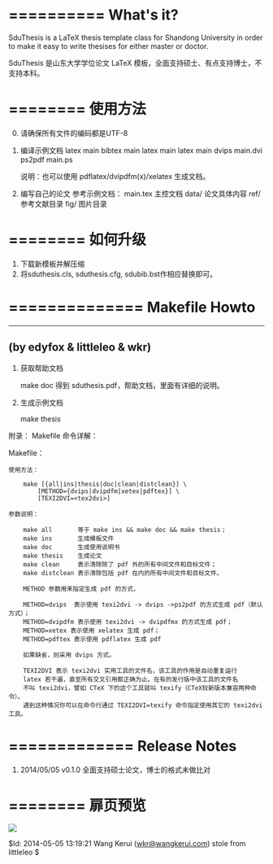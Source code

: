 ==========
What's it?
==========
SduThesis is a LaTeX thesis template class for Shandong University in order to
make it easy to write thesises for either master or doctor.  

SduThesis 是山东大学学位论文 LaTeX 模板，全面支持硕士、有点支持博士，不支持本科。


========
使用方法
========
0. 请确保所有文件的编码都是UTF-8

1. 编译示例文档
   latex main
   bibtex main
   latex main
   latex main
   dvips main.dvi
   ps2pdf main.ps

   说明：也可以使用 pdflatex/dvipdfm(x)/xelatex 生成文档。

2. 编写自己的论文
   参考示例文档：
     main.tex   主控文档
     data/      论文具体内容
     ref/       参考文献目录
     fig/       图片目录
   

========
如何升级
========
1. 下载新模板并解压缩
2. 将sduthesis.cls, sduthesis.cfg, sdubib.bst作相应替换即可。


==============
Makefile Howto 
==============
-----------------------------
(by edyfox & littleleo & wkr)
-----------------------------
1. 获取帮助文档

   make doc   得到 sduthesis.pdf，帮助文档，里面有详细的说明。

2. 生成示例文档

   make thesis

附录： Makefile 命令详解：

Makefile：

    使用方法：

        make [{all|ins|thesis|doc|clean|distclean}] \
            [METHOD={dvips|dvipdfm|xetex|pdftex}] \
            [TEXI2DVI=<tex2dvi>]

    参数说明：

        make all       等于 make ins && make doc && make thesis；
        make ins       生成模板文件
        make doc       生成使用说明书
        make thesis    生成论文
        make clean     表示清除除了 pdf 外的所有中间文件和目标文件；
        make distclean 表示清除包括 pdf 在内的所有中间文件和目标文件。

        METHOD 参数用来指定生成 pdf 的方式，

        METHOD=dvips  表示使用 texi2dvi -> dvips ->ps2pdf 的方式生成 pdf（默认方式）；
        METHOD=dvipdfm 表示使用 texi2dvi -> dvipdfmx 的方式生成 pdf；
        METHOD=xetex 表示使用 xelatex 生成 pdf；
        METHOD=pdftex 表示使用 pdflatex 生成 pdf

        如果缺省，则采用 dvips 方式。

        TEXI2DVI 表示 texi2dvi 实用工具的文件名，该工具的作用是自动重复运行
        latex 若干遍，直至所有交叉引用都正确为止。在有的发行版中该工具的文件名
        不叫 texi2dvi，譬如 CTeX 下的这个工具就叫 texify（CTeX较新版本兼容两种命令）。
        遇到这种情况你可以在命令行通过 TEXI2DVI=texify 命令指定使用其它的 texi2dvi 工具。


=============
Release Notes
=============
1. 2014/05/05 v0.1.0 全面支持硕士论文，博士的格式未做比对


========
扉页预览
========
![](http://wangkerui.com/sducover.jpg)

$Id: 2014-05-05 13:19:21 Wang Kerui (wkr@wangkerui.com) stole from littleleo $
